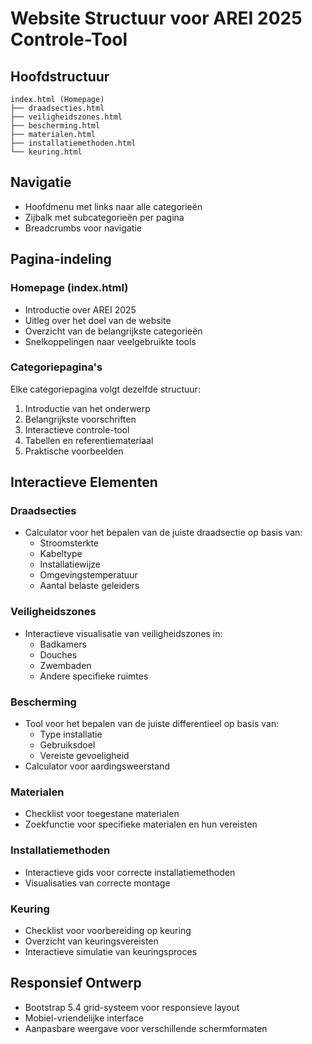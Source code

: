 # Website Structuur voor AREI 2025 Controle-Tool

## Hoofdstructuur
```
index.html (Homepage)
├── draadsecties.html
├── veiligheidszones.html
├── bescherming.html
├── materialen.html
├── installatiemethoden.html
└── keuring.html
```

## Navigatie
- Hoofdmenu met links naar alle categorieën
- Zijbalk met subcategorieën per pagina
- Breadcrumbs voor navigatie

## Pagina-indeling
### Homepage (index.html)
- Introductie over AREI 2025
- Uitleg over het doel van de website
- Overzicht van de belangrijkste categorieën
- Snelkoppelingen naar veelgebruikte tools

### Categoriepagina's
Elke categoriepagina volgt dezelfde structuur:
1. Introductie van het onderwerp
2. Belangrijkste voorschriften
3. Interactieve controle-tool
4. Tabellen en referentiemateriaal
5. Praktische voorbeelden

## Interactieve Elementen
### Draadsecties
- Calculator voor het bepalen van de juiste draadsectie op basis van:
  - Stroomsterkte
  - Kabeltype
  - Installatiewijze
  - Omgevingstemperatuur
  - Aantal belaste geleiders

### Veiligheidszones
- Interactieve visualisatie van veiligheidszones in:
  - Badkamers
  - Douches
  - Zwembaden
  - Andere specifieke ruimtes

### Bescherming
- Tool voor het bepalen van de juiste differentieel op basis van:
  - Type installatie
  - Gebruiksdoel
  - Vereiste gevoeligheid
- Calculator voor aardingsweerstand

### Materialen
- Checklist voor toegestane materialen
- Zoekfunctie voor specifieke materialen en hun vereisten

### Installatiemethoden
- Interactieve gids voor correcte installatiemethoden
- Visualisaties van correcte montage

### Keuring
- Checklist voor voorbereiding op keuring
- Overzicht van keuringsvereisten
- Interactieve simulatie van keuringsproces

## Responsief Ontwerp
- Bootstrap 5.4 grid-systeem voor responsieve layout
- Mobiel-vriendelijke interface
- Aanpasbare weergave voor verschillende schermformaten
